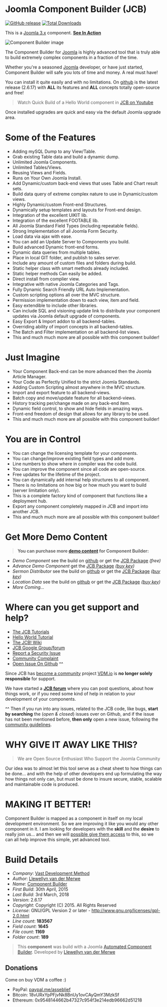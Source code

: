 # Joomla Component Builder (JCB)
[![GitHub release](https://img.shields.io/github/release/vdm-io/Joomla-Component-Builder.svg)](https://github.com/vdm-io/Joomla-Component-Builder/releases) [![Total Downloads](https://img.shields.io/github/downloads/vdm-io/Joomla-Component-Builder/total.svg)](https://github.com/vdm-io/Joomla-Component-Builder/releases)

This is a [Joomla 3.x](https://extensions.joomla.org/extension/component-builder/) component. [__See In Action__](https://www.youtube.com/watch?v=IQfsLYIeblk&list=PLQRGFI8XZ_wtGvPQZWBfDzzlERLQgpMRE&index=45)

 ![Component Builder image](https://raw.githubusercontent.com/vdm-io/Joomla-Component-Builder/master/admin/assets/images/vdm-component.jpg "The Component Builder")

The Component Builder for [Joomla](https://extensions.joomla.org/extension/component-builder/) is highly advanced tool that is truly able to build extremely complex components in a fraction of the time.

Whether you're a seasoned [Joomla](https://extensions.joomla.org/extension/component-builder/) developer, or have just started, Component Builder will safe you lots of time and money. A real must have!

You can install it quite easily and with no limitations. On [github](https://github.com/vdm-io/Joomla-Component-Builder/releases) is the latest release (2.6.17) with **ALL** its features and **ALL** concepts totally open-source and free! 

> Watch Quick Build of a Hello World component in [JCB on Youtube](https://www.youtube.com/watch?v=IQfsLYIeblk&list=PLQRGFI8XZ_wtGvPQZWBfDzzlERLQgpMRE&index=45)

Once installed upgrades are quick and easy via the default Joomla upgrade area.

Some of the Features
====================

+ Adding mySQL Dump to any View/Table.
+ Grab existing Table data and build a dynamic dump.
+ Unlimited Joomla Components.
+ Unlimited Tables/Views.
+ Reusing Views and Fields.
+ Runs on Your Own Joomla Install.
+ Add Dynamic/custom back-end views that uses Table and Chart result sets.
+ Build data query of extreme complex nature to use in Dynamic/custom views.
+ Highly Dynamic/custom Front-end Structures.
+ Dynamically setup templates and layouts for Front-end design.
+ Integration of the excellent UIKIT lib.
+ Integration of the excellent FOOTABLE lib.
+ All Joomla Standard Field Types (including repeatable fields).
+ Strong Implementation of all Joomla Form Security.
+ Load data via ajax with ease.
+ You can add an Update Server to Components you build.
+ Build advanced Dynamic front-end forms.
+ Dynamic data queries from multiple tables.
+ Place in local GIT folder, and publish to sales server.
+ Include any amount of custom files and folders during build.
+ Static helper class with smart methods already included.
+ Static helper methods Can easily be added.
+ Direct install from complier view.
+ Integrative with native Joomla Categories and Tags.
+ Fully Dynamic Search Friendly URL Auto Implementation.
+ Custom scripting options all over the MVC structure.
+ Permission implementation down to each view, item and field.
+ Easy extendible to include other libraries.
+ Can include SQL and visioning update link to distribute your component updates via Joomla default upgrade of components.
+ Easy Export & Import addon to all backend-tables.
+ Overriding ability of import concepts in all backend-tables.
+ The Batch and Filter implementation on all backend-list views.
+ This and much much more are all possible with this component builder!

Just Imagine
====================

+ Your Component Back-end can be more advanced then the Joomla Article Manager.
+ Your Code as Perfectly Unified to the strict Joomla Standards.
+ Adding Custom Scripting almost anywhere in the MVC structure.
+ Import and export feature to all backend-views.
+ Batch copy and move/update feature for all backend-views.
+ History tracking per/change made on any back-end item.
+ Dynamic field control, to show and hide fields in amazing ways.
+ Front-end freedom of design that allows for any library to be used.
+ This and much much more are all possible with this component builder!

You are in Control
====================

+ You can change the licensing template for your components.
+ You can change/improve existing field types and add more.
+ Line numbers to show where in compiler was the code build.
+ You can improve the component since all code are open-source.
+ Free updates for the lifetime of the project.
+ You can dynamically add internal help structures to all component.
+ There is no limitations on how big or how much you want to build (server limitation only).
+ This is a complete factory kind of component that functions like a deployment hub.
+ Export any component completely mapped in JCB and import into another JCB.
+ This and much much more are all possible with this component builder!

Get More Demo Content
====================

> **You can purchase more [demo content](http://vdm.bz/jcb-packages) for Component Builder:**

+ *Demo Component* see the build on [github](https://github.com/namibia/demo-joomla-3-component) or get the [JCB Package](https://github.com/vdm-io/JCB-Packages/raw/master/JCB_demo.zip) _(free)_
+ *Advance Demo Component* get the [JCB Package](https://github.com/vdm-io/JCB-Packages/raw/master/JCB_demoAdvanced.zip) _([buy key](http://vdm.bz/get-advance-demo-key))_
+ *Sermon Distributor* see the build on [github](https://github.com/SermonDistributor/Joomla-3-Component) or get the [JCB Package](https://github.com/vdm-io/JCB-Packages/raw/master/JCB_sermondistributor.zip) _([buy key](http://vdm.bz/get-sermon-distributor-key))_
+ *Location Data* see the build on [github](https://github.com/vdm-io/Joomla-Location-Data) or get the [JCB Package](https://github.com/vdm-io/JCB-Packages/raw/master/JCB_locationData.zip) _([buy key](http://vdm.bz/get-location-data-key))_
+ *More Coming...*

Where can you get support and help?
====================

+ [The JCB Tutorials](https://www.youtube.com/playlist?list=PLQRGFI8XZ_wtGvPQZWBfDzzlERLQgpMRE)
+ [Hello World Tutorial](https://www.youtube.com/watch?v=IQfsLYIeblk&list=PLQRGFI8XZ_wtGvPQZWBfDzzlERLQgpMRE&index=45)
+ [The JCB! Wiki](https://github.com/vdm-io/Joomla-Component-Builder/wiki)
+ [JCB Google Group/forum](https://groups.google.com/a/vdm.io/d/forum/jcb)
+ [Report a Security Issue](http://joomlacomponentbuilder.com/report-security-issues)
+ [Community Complaint](http://joomlacomponentbuilder.com/community-complaint)
+ [Open Issue On Github](https://github.com/vdm-io/Joomla-Component-Builder/issues) ^^

Since JCB has [become a community](https://github.com/vdm-io/Joomla-Component-Builder/blob/staging/.github/SUPPORT.md) project [VDM.io](https://www.vdm.io/joomla-component-builder) is **no longer solely responsible** for support.

We have started a [**JCB forum**](https://groups.google.com/a/vdm.io/d/forum/jcb) where you can post questions, about how things work, or if you need some kind of help in relation to your development of your components.

^^ Then if you run into any issues, related to the JCB code, like bugs, **start by searching** the (*open & closed*) issues over on Github, and if the issue has not been mentioned before, **then only** open a new issue, following the [community guidelines](https://github.com/vdm-io/Joomla-Component-Builder/blob/master/.github/CONTRIBUTING.md).

WHY GIVE IT AWAY LIKE THIS?
====================

> We are Open Source Enthusiast
> Who Support the Joomla Community

Our idea was to almost let this tool serve as a cheat sheet to how things can be done... and with the help of other developers end up formulating the way how things not only can, but must be done to insure secure, stable, scalable and maintainable code is produced. 

MAKING IT BETTER!
====================

Component Builder is mapped as a component in itself on my local development environment. So we are improving it like you would any other component in it. I am looking for developers with the **skill** and the **desire** to really join us... and then we will [possible give them access](https://www.youtube.com/watch?v=lLOfx9YA7VQ&list=PLQRGFI8XZ_wsfz3NdKawCiYsALuZ-GhwJ) to this, so we can all help improve this simple, yet advanced tool.

# Build Details

+ *Company*: [Vast Development Method](https://www.vdm.io/)
+ *Author*: [Llewellyn van der Merwe](mailto:llewellyn@joomlacomponentbuilder.com)
+ *Name*: [Component Builder](http://joomlacomponentbuilder.com)
+ *First Build*: 30th April, 2015
+ *Last Build*: 3rd March, 2018
+ *Version*: 2.6.17
+ *Copyright*: Copyright (C) 2015. All Rights Reserved
+ *License*: GNU/GPL Version 2 or later - http://www.gnu.org/licenses/gpl-2.0.html
+ *Line count*: **183567**
+ *Field count*: **1645**
+ *File count*: **1169**
+ *Folder count*: **189**

> This **component** was build with a Joomla [Automated Component Builder](http://joomlacomponentbuilder.com).
> Developed by [Llewellyn van der Merwe](mailto:llewellyn@joomlacomponentbuilder.com)

## Donations

Come on buy VDM a coffee :)
 * PayPal: [paypal.me/asseblief](https://www.paypal.me/asseblief)
 * Bitcoin: 18vURxYpPFjvNk8BnUy1ovCAyQmY3MzkSf
 * Ethereum: 0x9548144662b47327c954f3e214edb96662d51218